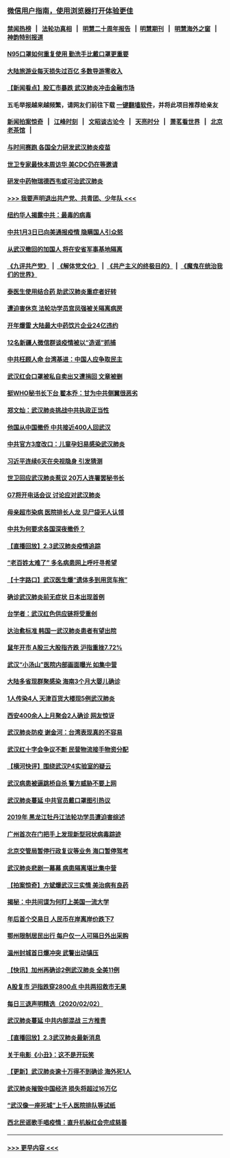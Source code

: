 ### [微信用户指南，使用浏览器打开体验更佳](https://github.com/gfw-breaker/banned-news1/blob/master/indexes/wechat-guide.md?t=0)
#### [禁闻热榜](热点新闻.md?t=0)  &nbsp;&nbsp;|&nbsp;&nbsp; [法轮功真相](https://github.com/gfw-breaker/truth/blob/master/README.md?t=0) &nbsp;&nbsp;|&nbsp;&nbsp; [明慧二十周年报告](https://github.com/gfw-breaker/mh-reports/blob/master/README.md?t=0) &nbsp;&nbsp;|&nbsp;&nbsp;[明慧期刊](https://github.com/gfw-breaker/mh-qikan) &nbsp;&nbsp;|&nbsp;&nbsp; [明慧海外之窗](https://github.com/gfw-breaker/mh-news/blob/master/README.md?t=0) &nbsp;&nbsp;|&nbsp;&nbsp; [神韵特别报道](https://github.com/gfw-breaker/mh-news/blob/master/shenyun.md?t=0)
#### [N95口罩如何重复使用 勤洗手比戴口罩更重要](../pages/nsc413/n11842236.md?t=02040556) 
#### [大陆旅游业每天损失过百亿 多数导游零收入](../pages/nsc413/n11842179.md?t=02040556) 
#### [【新闻看点】股汇市暴跌 武汉肺炎冲击金融市场](../pages/nsc413/n11842216.md?t=02040556) 
#### 五毛举报越来越频繁，请网友们前往下载 [一键翻墙软件](https://github.com/gfw-breaker/ssr-accounts)，并将此项目推荐给亲友
#### [新闻拍案惊奇](https://github.com/gfw-breaker/banned-news1/blob/master/pages/link4.md) &nbsp;&nbsp;|&nbsp;&nbsp; [江峰时刻](https://github.com/gfw-breaker/banned-news1/blob/master/pages/link4.md) &nbsp;&nbsp;|&nbsp;&nbsp; [文昭谈古论今](https://github.com/gfw-breaker/banned-news1/blob/master/pages/link4.md) &nbsp;&nbsp;|&nbsp;&nbsp; [天亮时分](https://github.com/gfw-breaker/banned-news1/blob/master/pages/link4.md) &nbsp;&nbsp;|&nbsp;&nbsp; [萧茗看世界](https://github.com/gfw-breaker/banned-news1/blob/master/pages/link4.md) &nbsp;&nbsp;|&nbsp;&nbsp; [北京老茶馆](https://github.com/gfw-breaker/banned-news1/blob/master/pages/link4.md) &nbsp;&nbsp;|&nbsp;&nbsp; 
#### [与时间赛跑  各国全力研发武汉肺炎疫苗](../pages/nsc413/n11842149.md?t=02040556) 
#### [世卫专家最快本周访华 美CDC仍在等邀请](../pages/nsc413/n11842198.md?t=02040556) 
#### [研发中药物瑞德西韦或可治武汉肺炎](../pages/nsc413/n11842100.md?t=02040556) 
#### [>>> 我要声明退出共产党、共青团、少年队 <<<](https://github.com/begood0513/goodnews/blob/master/quit/letter.md) 
#### [纽约华人揭露中共：最毒的病毒](../pages/nsc413/n11840631.md?t=02040556) 
#### [中共1月3日已向美通报疫情 隐瞒国人引众怒](../pages/nsc413/n11841978.md?t=02040556) 
#### [从武汉撤回的加国人 将在安省军事基地隔离](../pages/nsc413/n11840777.md?t=02040556) 
#### [《九评共产党》](https://github.com/begood0513/9ping.md/blob/master/README.md) &nbsp;|&nbsp; [《解体党文化》](../../../../jtdwh.md/blob/master/README.md)  &nbsp;|&nbsp; [《共产主义的终极目的》](../../../../gczydzjmd.md/blob/master/README.md) &nbsp;|&nbsp; [《魔鬼在统治我们的世界》](../../../../mgztzwmdsj.md/blob/master/README.md) 
#### [泰医生使用结合药 助武汉肺炎重症者好转](../pages/nsc413/n11842096.md?t=02040556) 
#### [遭迫害休克 法轮功学员宫凤强被关隔离病房](../pages/nsc413/n11841492.md?t=02040556) 
#### [开年爆雷  大陆最大中药饮片企业24亿违约](../pages/nsc413/n11841904.md?t=02040556) 
#### [12名新疆人微信群谈疫情被以“造谣”抓捕](../pages/nsc413/n11839897.md?t=02040556) 
#### [中共枉顾人命 台湾基进：中国人应争取民主](../pages/nsc413/n11841532.md?t=02040556) 
#### [武汉红会口罩被私自卖出又遭捐回 文章被删](../pages/nsc413/n11841871.md?t=02040556) 
#### [挺WHO秘书长下台 翟本乔：甘为中共侧翼很恶劣](../pages/nsc413/n11841484.md?t=02040556) 
#### [郑文灿：武汉肺炎挑战中共执政正当性](../pages/nsc413/n11841537.md?t=02040556) 
#### [他国从中国撤侨 中共接近400人回武汉](../pages/nsc413/n11841290.md?t=02040556) 
#### [中共官方3度改口：儿童孕妇易感染武汉肺炎](../pages/nsc413/n11841631.md?t=02040556) 
#### [习近平连续6天在央视隐身 引发猜测](../pages/nsc413/n11841881.md?t=02040556) 
#### [世卫回应武汉肺炎惹议 20万人连署罢秘书长](../pages/nsc413/n11841664.md?t=02040556) 
#### [G7将开电话会议 讨论应对武汉肺炎](../pages/nsc413/n11841658.md?t=02040556) 
#### [母亲超市染病 医院排长人龙 见尸袋无人认领](../pages/nsc413/n11841762.md?t=02040556) 
#### [中共为何要求各国深夜撤侨？](../pages/nsc413/n11841731.md?t=02040556) 
#### [【直播回放】2.3武汉肺炎疫情追踪](../pages/nsc413/n11841577.md?t=02040556) 
#### [“老百姓太难了” 多名病患网上呼吁寻希望](../pages/nsc413/n11841565.md?t=02040556) 
#### [【十字路口】武汉医生爆“遗体多到用货车拖”](../pages/nsc413/n11840013.md?t=02040556) 
#### [确诊武汉肺炎前无症状 日本出现首例](../pages/nsc413/n11841567.md?t=02040556) 
#### [台学者：武汉红色供应链将受重创](../pages/nsc413/n11841596.md?t=02040556) 
#### [达治愈标准 韩国一武汉肺炎患者有望出院](../pages/nsc413/n11841523.md?t=02040556) 
#### [鼠年开市 A股三大股指齐跌 沪指重挫7.72%](../pages/nsc413/n11840461.md?t=02040556) 
#### [武汉“小汤山”医院内部画面曝光 如集中营](../pages/nsc413/n11841060.md?t=02040556) 
#### [大陆多省现群聚感染 海南3个月大婴儿确诊](../pages/nsc413/n11841274.md?t=02040556) 
#### [1人传染4人 天津百货大楼现5例武汉肺炎](../pages/nsc413/n11840677.md?t=02040556) 
#### [西安400余人上月聚会2人确诊 网友惊讶](../pages/nsc413/n11841178.md?t=02040556) 
#### [武汉肺炎防疫 谢金河：台湾表现真的不容易](../pages/nsc413/n11841120.md?t=02040556) 
#### [武汉红十字会争议不断 民营物流接手物资分配](../pages/nsc413/n11840733.md?t=02040556) 
#### [【横河快评】围绕武汉P4实验室的疑云](../pages/nsc413/n11840494.md?t=02040556) 
#### [武汉病患被逼跳桥自杀 警方威胁不要上网](../pages/nsc413/n11838521.md?t=02040556) 
#### [武汉肺炎蔓延 中共官员戴口罩图引热议](../pages/nsc413/n11840917.md?t=02040556) 
#### [2019年 黑龙江牡丹江法轮功学员遭迫害综述](../pages/nsc413/n11839335.md?t=02040556) 
#### [广州首次在门把手上发现新型冠状病毒踪迹](../pages/nsc413/n11840613.md?t=02040556) 
#### [北京交管局暂停行政复议等业务 海口暂停驾考](../pages/nsc413/n11840528.md?t=02040556) 
#### [武汉肺炎悲剧一幕幕 病患隔离堪比集中营](../pages/nsc413/n11838047.md?t=02040556) 
#### [【拍案惊奇】方斌爆武汉三实情 美治病有良药](../pages/nsc413/n11839984.md?t=02040556) 
#### [揭秘：中共间谍为何盯上美国一流大学](../pages/nsc413/n11840270.md?t=02040556) 
#### [年后首个交易日 人民币在岸离岸价跌下7](../pages/nsc413/n11840366.md?t=02040556) 
#### [鄂州限制居民出行 每户仅一人可隔日外出采购](../pages/nsc413/n11839131.md?t=02040556) 
#### [温州封城首日爆冲突 武警出动镇压](../pages/nsc413/n11839881.md?t=02040556) 
#### [【快讯】加州再确诊2例武汉肺炎 全美11例](../pages/nsc413/n11840339.md?t=02040556) 
#### [A股复市 沪指跌穿2800点 中共两招救市无果](../pages/nsc413/n11839859.md?t=02040556) 
#### [每日三退声明精选（2020/02/02）](../pages/nsc413/n11840257.md?t=02040556) 
#### [武汉肺炎蔓延 中共内部混战 三方推责](../pages/nsc413/n11839612.md?t=02040556) 
#### [【直播回放】2.3武汉肺炎最新消息](../pages/nsc413/n11840124.md?t=02040556) 
#### [关于电影《小丑》：这不是开玩笑](../pages/nsc413/n11839360.md?t=02040556) 
#### [【更新】武汉肺炎逾十万得不到确诊 海外死1人](../pages/nsc413/n11801312.md?t=02040556) 
#### [武汉肺炎摧毁中国经济 损失将超过16万亿](../pages/nsc413/n11839723.md?t=02040556) 
#### [“武汉像一座死城”上千人医院排队等试纸](../pages/nsc413/n11839724.md?t=02040556) 
#### [西北民谣歌手唱疫情：直升机躲红会完成慈善](../pages/nsc413/n11839757.md?t=02040556) 

----
#### [ >>> 更早内容 <<< ](../indexes/nsc413-earlier.md)
